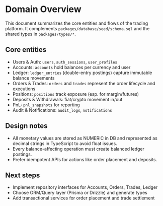 # Domain Overview

This document summarizes the core entities and flows of the trading platform. It complements `packages/database/seed/schema.sql` and the shared types in `packages/types/*`.

## Core entities

- Users & Auth: `users`, `auth_sessions`, `user_profiles`
- Accounts: `accounts` hold balances per currency and user
- Ledger: `ledger_entries` (double-entry postings) capture immutable balance movements
- Orders & Trades: `orders` and `trades` represent the order lifecycle and executions
- Positions: `positions` track exposure (esp. for margin/futures)
- Deposits & Withdrawals: fiat/crypto movement in/out
- PnL: `pnl_snapshots` for reporting
- Audit & Notifications: `audit_logs`, `notifications`

## Design notes

- All monetary values are stored as NUMERIC in DB and represented as decimal strings in TypeScript to avoid float issues.
- Every balance-affecting operation must create balanced ledger postings.
- Prefer idempotent APIs for actions like order placement and deposits.

## Next steps

- Implement repository interfaces for Accounts, Orders, Trades, Ledger
- Choose ORM/Query layer (Prisma or Drizzle) and generate types
- Add transactional services for order placement and trade settlement
